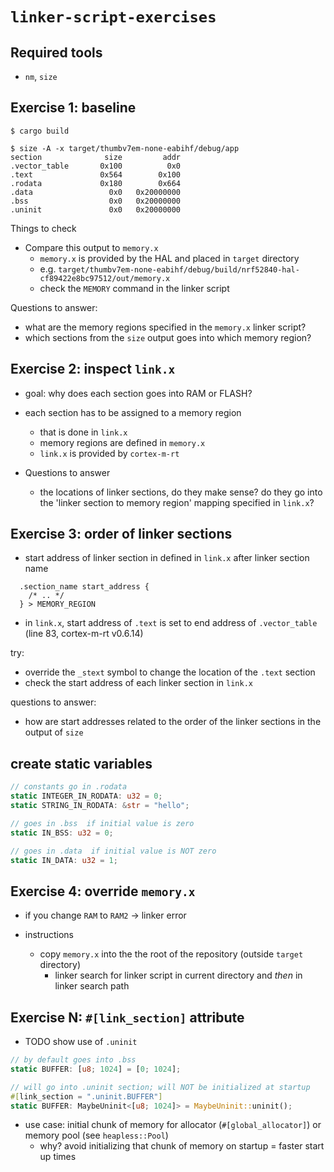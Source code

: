 # `linker-script-exercises`

## Required tools

- `nm`, `size`

## Exercise 1: baseline

``` console
$ cargo build

$ size -A -x target/thumbv7em-none-eabihf/debug/app
section              size         addr
.vector_table       0x100          0x0
.text               0x564        0x100
.rodata             0x180        0x664
.data                 0x0   0x20000000
.bss                  0x0   0x20000000
.uninit               0x0   0x20000000
```

Things to check

- Compare this output to `memory.x`
  - `memory.x` is provided by the HAL and placed in `target` directory
  - e.g. `target/thumbv7em-none-eabihf/debug/build/nrf52840-hal-cf89422e8bc97512/out/memory.x`
  - check the `MEMORY` command in the linker script

Questions to answer:
- what are the memory regions specified in the `memory.x` linker script? 
- which sections from the `size` output goes into which memory region?

## Exercise 2: inspect `link.x`

- goal: why does each section goes into RAM or FLASH?
- each section has to be assigned to a memory region
  - that is done in `link.x`
  - memory regions are defined in `memory.x`
  - `link.x` is provided by `cortex-m-rt`

- Questions to answer
  - the locations of linker sections, do they make sense? do they go into the 'linker section to memory region' mapping specified in `link.x`?

## Exercise 3: order of linker sections

- start address of linker section in defined in `link.x` after linker section name

```
  .section_name start_address {
    /* .. */
  } > MEMORY_REGION
```

- in `link.x`, start address of `.text` is set to end address of `.vector_table` (line 83, cortex-m-rt v0.6.14)

try:
- override the `_stext` symbol to change the location of the `.text` section
- check the start address of each linker section in `link.x`

questions to answer:
- how are start addresses related to the order of the linker sections in the output of `size` 

## create static variables

``` rust
// constants go in .rodata  
static INTEGER_IN_RODATA: u32 = 0;
static STRING_IN_RODATA: &str = "hello";
```

``` rust
// goes in .bss  if initial value is zero
static IN_BSS: u32 = 0;

// goes in .data  if initial value is NOT zero
static IN_DATA: u32 = 1;
```

## Exercise 4: override `memory.x`

- if you change `RAM` to `RAM2` -> linker error

- instructions
  - copy `memory.x` into the the root of the repository (outside `target` directory)
    - linker search for linker script in current directory and *then* in linker search path

## Exercise N: `#[link_section]` attribute

- TODO show use of `.uninit`

``` rust
// by default goes into .bss
static BUFFER: [u8; 1024] = [0; 1024];

// will go into .uninit section; will NOT be initialized at startup
#[link_section = ".uninit.BUFFER"]
static BUFFER: MaybeUninit<[u8; 1024]> = MaybeUninit::uninit();
```

- use case: initial chunk of memory for allocator (`#[global_allocator]`) or memory pool (see `heapless::Pool`)
  - why? avoid initializing that chunk of memory on startup = faster start up times
